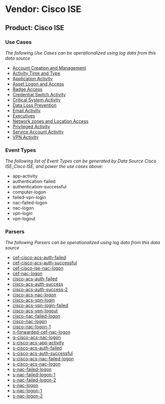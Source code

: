 Vendor: Cisco ISE
=================
Product: Cisco ISE
------------------

### Use Cases

_The following Use Cases can be operationalized using log data from this data source_

* [Account Creation and Management](../UseCases/usecase_account_creation_and_management.md)
* [Activity Time  and Type](../UseCases/usecase_activity_time__and_type.md)
* [Application Activity](../UseCases/usecase_application_activity.md)
* [Asset Logon and Access](../UseCases/usecase_asset_logon_and_access.md)
* [Badge Access](../UseCases/usecase_badge_access.md)
* [Credential Switch Activity](../UseCases/usecase_credential_switch_activity.md)
* [Critical System Activity](../UseCases/usecase_critical_system_activity.md)
* [Data Loss Prevention](../UseCases/usecase_data_loss_prevention.md)
* [Email Activity](../UseCases/usecase_email_activity.md)
* [Executives](../UseCases/usecase_executives.md)
* [Network zones and Location Access](../UseCases/usecase_network_zones_and_location_access.md)
* [Privileged Activity](../UseCases/usecase_privileged_activity.md)
* [Service Account Activity](../UseCases/usecase_service_account_activity.md)
* [VPN Activity](../UseCases/usecase_vpn_activity.md)


### Event Types

_The following list of Event Types can be generated by Data Source Cisco ISE_Cisco ISE, and power the use cases above:_

- app-activity
- authentication-failed
- authentication-successful
- computer-logon
- failed-vpn-login
- nac-failed-logon
- nac-logon
- vpn-login
- vpn-logout


### Parsers

_The following Parsers can be operationalized using log data from this data source_

* [cef-cisco-acs-auth-failed](../Parsers/parserContent_cef-cisco-acs-auth-failed.md)
* [cef-cisco-acs-auth-successful](../Parsers/parserContent_cef-cisco-acs-auth-successful.md)
* [cef-cisco-ise-nac-logon](../Parsers/parserContent_cef-cisco-ise-nac-logon.md)
* [cef-nac-logon](../Parsers/parserContent_cef-nac-logon.md)
* [cisco-acs-auth-failed](../Parsers/parserContent_cisco-acs-auth-failed.md)
* [cisco-acs-auth-success](../Parsers/parserContent_cisco-acs-auth-success.md)
* [cisco-acs-auth-success-2](../Parsers/parserContent_cisco-acs-auth-success-2.md)
* [cisco-acs-nac-logon](../Parsers/parserContent_cisco-acs-nac-logon.md)
* [cisco-acs-vpn-login](../Parsers/parserContent_cisco-acs-vpn-login.md)
* [cisco-acs-vpn-login-failed](../Parsers/parserContent_cisco-acs-vpn-login-failed.md)
* [cisco-acs-vpn-logout](../Parsers/parserContent_cisco-acs-vpn-logout.md)
* [cisco-nac-failed-logon](../Parsers/parserContent_cisco-nac-failed-logon.md)
* [cisco-nac-logon](../Parsers/parserContent_cisco-nac-logon.md)
* [cisco-nac-logon-1](../Parsers/parserContent_cisco-nac-logon-1.md)
* [n-forwarded-cef-nac-logon](../Parsers/parserContent_n-forwarded-cef-nac-logon.md)
* [q-cisco-acs-nac-logon](../Parsers/parserContent_q-cisco-acs-nac-logon.md)
* [s-cisco-acs-app-activity](../Parsers/parserContent_s-cisco-acs-app-activity.md)
* [s-cisco-acs-auth-failed](../Parsers/parserContent_s-cisco-acs-auth-failed.md)
* [s-cisco-acs-auth-successful](../Parsers/parserContent_s-cisco-acs-auth-successful.md)
* [s-cisco-acs-nac-failed-logon](../Parsers/parserContent_s-cisco-acs-nac-failed-logon.md)
* [s-cisco-acs-nac-logon](../Parsers/parserContent_s-cisco-acs-nac-logon.md)
* [s-nac-failed-logon](../Parsers/parserContent_s-nac-failed-logon.md)
* [s-nac-failed-logon-1](../Parsers/parserContent_s-nac-failed-logon-1.md)
* [s-nac-failed-logon-2](../Parsers/parserContent_s-nac-failed-logon-2.md)
* [s-nac-logon](../Parsers/parserContent_s-nac-logon.md)
* [s-nac-logon-1](../Parsers/parserContent_s-nac-logon-1.md)
* [s-nac-logon-2](../Parsers/parserContent_s-nac-logon-2.md)
